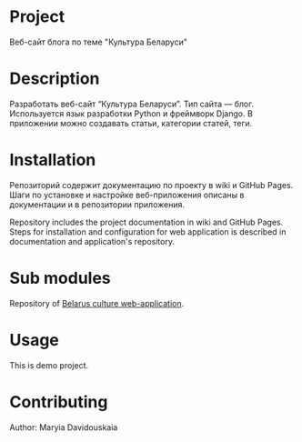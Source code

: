 # Project

Веб-сайт блога по теме "Культура Беларуси"

# Description

Разработать веб-сайт “Культура Беларуси”. 
Тип сайта  —  блог. 
Используется язык разработки Python и фреймворк Django. 
В приложении можно создавать статьи, категории статей, теги.

# Installation

Репозиторий содержит документацию по проекту в wiki и GitHub Pages.
Шаги по установке и настройке веб-приложения описаны в документации
и в репозитории приложения.

Repository includes the project documentation in wiki and GitHub Pages.
Steps for installation and configuration for web application is described
in documentation and application's repository.

# Sub modules

Repository of [Belarus culture web-application](https://github.com/fpmi-hci-2023/project12b-web-maryiad6).

# Usage

This is demo project.
 
# Contributing

Author: Maryia Davidouskaia

